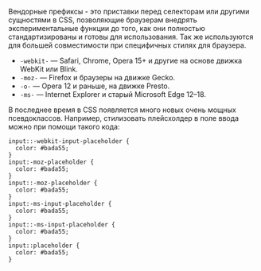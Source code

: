Вендорные префиксы - это приставки перед селекторам или другими сущностями в CSS, позволяющие браузерам внедрять экспериментальные функции до того, как они полностью стандартизированы и готовы для использования. 
	Так же используются для большей совместимости при специфичных стилях для браузера.

- `-webkit-` — Safari, Chrome, Opera 15+ и другие на основе движка WebKit или Blink.
- `-moz-` — Firefox и браузеры на движке Gecko.
- `-o-` — Opera 12 и раньше, на движке Presto.
- `-ms-` — Internet Explorer и старый Microsoft Edge 12–18.

В последнее время в CSS появляется много новых очень мощных псевдоклассов. 
Например, стилизовать плейсхолдер в поле ввода можно при помощи такого кода:

```
input::-webkit-input-placeholder {
  color: #bada55;
}
input:-moz-placeholder {
  color: #bada55;
}
input::-moz-placeholder {
  color: #bada55;
}
input:-ms-input-placeholder {
  color: #bada55;
}
input::-ms-input-placeholder {
  color: #bada55;
}
input::placeholder {
  color: #bada55;
}
```
